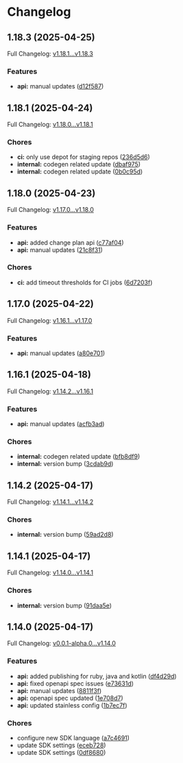 # Changelog

## 1.18.3 (2025-04-25)

Full Changelog: [v1.18.1...v1.18.3](https://github.com/dodopayments/dodopayments-java/compare/v1.18.1...v1.18.3)

### Features

* **api:** manual updates ([d12f587](https://github.com/dodopayments/dodopayments-java/commit/d12f587a8dfa23adfb30ab9eeb69d9071bf8c8b4))

## 1.18.1 (2025-04-24)

Full Changelog: [v1.18.0...v1.18.1](https://github.com/dodopayments/dodopayments-java/compare/v1.18.0...v1.18.1)

### Chores

* **ci:** only use depot for staging repos ([236d5d6](https://github.com/dodopayments/dodopayments-java/commit/236d5d6461740ed9c48fab9730180902cb6fa8a9))
* **internal:** codegen related update ([dbaf975](https://github.com/dodopayments/dodopayments-java/commit/dbaf975c463d4d82eabde97b1181719b0966f56b))
* **internal:** codegen related update ([0b0c95d](https://github.com/dodopayments/dodopayments-java/commit/0b0c95da7bfa859101e356f38c1d1d4a866b46ba))

## 1.18.0 (2025-04-23)

Full Changelog: [v1.17.0...v1.18.0](https://github.com/dodopayments/dodopayments-java/compare/v1.17.0...v1.18.0)

### Features

* **api:** added change plan api ([c77af04](https://github.com/dodopayments/dodopayments-java/commit/c77af0497c6f6b10cd25975c474075e87ce7cf1f))
* **api:** manual updates ([21c8f31](https://github.com/dodopayments/dodopayments-java/commit/21c8f3189a8348c6f026dfbb66b08902f6c977a9))


### Chores

* **ci:** add timeout thresholds for CI jobs ([6d7203f](https://github.com/dodopayments/dodopayments-java/commit/6d7203f9f2cfc8775915cf5f3765aba4a5b17aa6))

## 1.17.0 (2025-04-22)

Full Changelog: [v1.16.1...v1.17.0](https://github.com/dodopayments/dodopayments-java/compare/v1.16.1...v1.17.0)

### Features

* **api:** manual updates ([a80e701](https://github.com/dodopayments/dodopayments-java/commit/a80e701d0e5d36a2d0d3ea48467a20881fa7e072))

## 1.16.1 (2025-04-18)

Full Changelog: [v1.14.2...v1.16.1](https://github.com/dodopayments/dodopayments-java/compare/v1.14.2...v1.16.1)

### Features

* **api:** manual updates ([acfb3ad](https://github.com/dodopayments/dodopayments-java/commit/acfb3ad0e9804bcd3b4ef17070afebf574653d04))


### Chores

* **internal:** codegen related update ([bfb8df9](https://github.com/dodopayments/dodopayments-java/commit/bfb8df98e0a675259f59d5c712ef22d7a03ab764))
* **internal:** version bump ([3cdab9d](https://github.com/dodopayments/dodopayments-java/commit/3cdab9d7751cd65cbd3460f7258a9c17c84665ab))

## 1.14.2 (2025-04-17)

Full Changelog: [v1.14.1...v1.14.2](https://github.com/dodopayments/dodopayments-java/compare/v1.14.1...v1.14.2)

### Chores

* **internal:** version bump ([59ad2d8](https://github.com/dodopayments/dodopayments-java/commit/59ad2d8f32fb6e3785152338ec2ca5392fd760e8))

## 1.14.1 (2025-04-17)

Full Changelog: [v1.14.0...v1.14.1](https://github.com/dodopayments/dodopayments-java/compare/v1.14.0...v1.14.1)

### Chores

* **internal:** version bump ([91daa5e](https://github.com/dodopayments/dodopayments-java/commit/91daa5e7a4f92259c4fbe3e89b87649f552d9147))

## 1.14.0 (2025-04-17)

Full Changelog: [v0.0.1-alpha.0...v1.14.0](https://github.com/dodopayments/dodopayments-java/compare/v0.0.1-alpha.0...v1.14.0)

### Features

* **api:** added publishing for ruby, java and kotlin ([df4d29d](https://github.com/dodopayments/dodopayments-java/commit/df4d29d23d9b7d3a49c9cb42b4d81fcf47570796))
* **api:** fixed openapi spec issues ([e73631d](https://github.com/dodopayments/dodopayments-java/commit/e73631d52de085149d0bd5939875a98331de7c69))
* **api:** manual updates ([8811f3f](https://github.com/dodopayments/dodopayments-java/commit/8811f3f3ccbe7806f8188f74d672bdb437ad7979))
* **api:** openapi spec updated ([1e708d7](https://github.com/dodopayments/dodopayments-java/commit/1e708d71e962ada152f629480ebfadc9c2e37936))
* **api:** updated stainless config ([1b7ec7f](https://github.com/dodopayments/dodopayments-java/commit/1b7ec7fa6b167057ab80a427568ee633e2346540))


### Chores

* configure new SDK language ([a7c4691](https://github.com/dodopayments/dodopayments-java/commit/a7c4691fea3b4ab7d89cf5df6a27052b89ed2864))
* update SDK settings ([eceb728](https://github.com/dodopayments/dodopayments-java/commit/eceb728f8c279543b045641d8d7aa5b7d9c78656))
* update SDK settings ([0df8680](https://github.com/dodopayments/dodopayments-java/commit/0df8680db539a467e195c7e74092b473bcc0ec6a))
